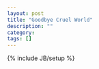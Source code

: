 ```yaml
---
layout: post
title: "Goodbye Cruel World"
description: ""
category: 
tags: []
---
```

{% include JB/setup %}
